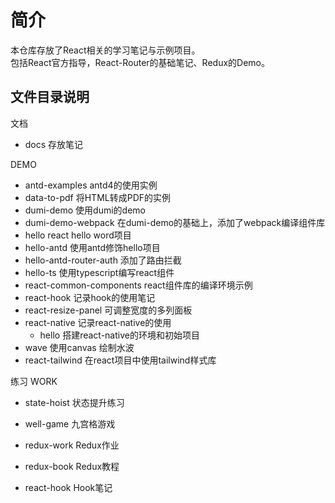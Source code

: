 # 简介
本仓库存放了React相关的学习笔记与示例项目。  
包括React官方指导，React-Router的基础笔记、Redux的Demo。

## 文件目录说明
文档  
- docs 存放笔记

DEMO
- antd-examples   antd4的使用实例
- data-to-pdf     将HTML转成PDF的实例
- dumi-demo       使用dumi的demo
- dumi-demo-webpack 在dumi-demo的基础上，添加了webpack编译组件库
- hello react     hello word项目
- hello-antd      使用antd修饰hello项目
- hello-antd-router-auth    添加了路由拦截
- hello-ts        使用typescript编写react组件
- react-common-components react组件库的编译环境示例
- react-hook      记录hook的使用笔记
- react-resize-panel        可调整宽度的多列面板  
- react-native    记录react-native的使用
  - hello         搭建react-native的环境和初始项目
- wave            使用canvas 绘制水波
- react-tailwind  在react项目中使用tailwind样式库

练习 WORK
- state-hoist 状态提升练习
- well-game 九宫格游戏

- redux-work Redux作业
- redux-book Redux教程
- react-hook Hook笔记




